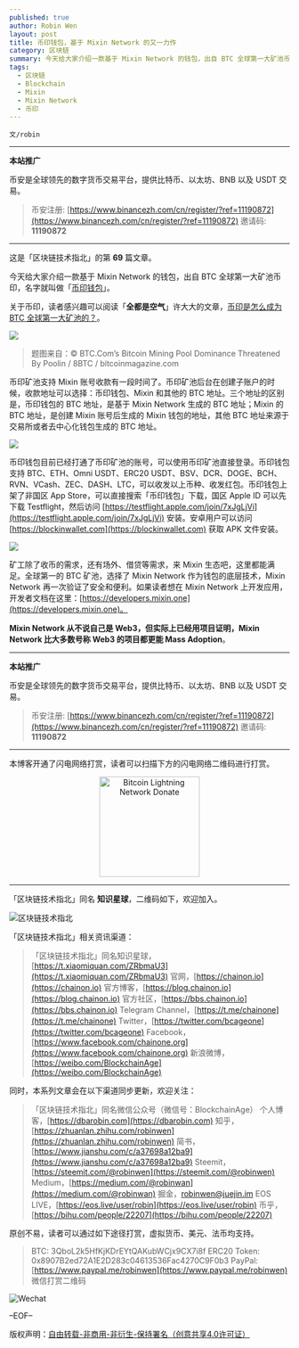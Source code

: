 ```yaml
---
published: true
author: Robin Wen
layout: post
title: 币印钱包，基于 Mixin Network 的又一力作
category: 区块链
summary: 今天给大家介绍一款基于 Mixin Network 的钱包，出自 BTC 全球第一大矿池币印，名字就叫做「币印钱包」。Mixin Network 从不说自己是 Web3，但实际上已经用项目证明，Mixin Network 比大多数号称 Web3 的项目都更能 Mass Adoption。
tags:
  - 区块链
  - Blockchain
  - Mixin
  - Mixin Network
  - 币印
---
```


`文/robin`

***

**本站推广**

币安是全球领先的数字货币交易平台，提供比特币、以太坊、BNB 以及 USDT 交易。

> 币安注册: [https://www.binancezh.com/cn/register/?ref=11190872](https://www.binancezh.com/cn/register/?ref=11190872)
> 邀请码: **11190872**

***

这是「区块链技术指北」的第 **69** 篇文章。

今天给大家介绍一款基于 Mixin Network 的钱包，出自 BTC 全球第一大矿池币印，名字就叫做「[币印钱包](https://blockinwallet.com)」。

关于币印，读者感兴趣可以阅读「**全都是空气**」许大大的文章，[币印是怎么成为 BTC 全球第一大矿池的？](https://mp.weixin.qq.com/s/Zesfn8LePkipM_cD2w5-iw)。

![](https://cdn.dbarobin.com/wgk1prg.jpg)

> 题图来自：© BTC.Com’s Bitcoin Mining Pool Dominance Threatened By Poolin / 8BTC / bitcoinmagazine.com

币印矿池支持 Mixin 账号收款有一段时间了。币印矿池后台在创建子账户的时候，收款地址可以选择：币印钱包、Mixin 和其他的 BTC 地址。三个地址的区别是，币印钱包的 BTC 地址，是基于 Mixin Network 生成的 BTC 地址；Mixin 的 BTC 地址，是创建 Mixin 账号后生成的 Mixin 钱包的地址，其他 BTC 地址来源于交易所或者去中心化钱包生成的 BTC 地址。

![](https://cdn.dbarobin.com/kag1gyb.png)

币印钱包目前已经打通了币印矿池的账号，可以使用币印矿池直接登录。币印钱包支持 BTC、ETH、Omni USDT、ERC20 USDT、BSV、DCR、DOGE、BCH、RVN、VCash、ZEC、DASH、LTC，可以收发以上币种、收发红包。币印钱包上架了非国区 App Store，可以直接搜索「币印钱包」下载，国区 Apple ID 可以先下载 Testflight，然后访问 [https://testflight.apple.com/join/7xJgLjVi](https://testflight.apple.com/join/7xJgLjVi) 安装。安卓用户可以访问 [https://blockinwallet.com](https://blockinwallet.com) 获取 APK 文件安装。

![](https://cdn.dbarobin.com/wozshux.png)

矿工除了收币的需求，还有场外、借贷等需求，来 Mixin 生态吧，这里都能满足。全球第一的 BTC 矿池，选择了 Mixin Network 作为钱包的底层技术，Mixin Network 再一次验证了安全和便利。如果读者想在 Mixin Network 上开发应用，开发者文档在这里：[https://developers.mixin.one](https://developers.mixin.one)。

**Mixin Network 从不说自己是 Web3，但实际上已经用项目证明，Mixin Network 比大多数号称 Web3 的项目都更能 Mass Adoption**。

***

**本站推广**

币安是全球领先的数字货币交易平台，提供比特币、以太坊、BNB 以及 USDT 交易。

> 币安注册: [https://www.binancezh.com/cn/register/?ref=11190872](https://www.binancezh.com/cn/register/?ref=11190872)
> 邀请码: **11190872**

***

本博客开通了闪电网络打赏，读者可以扫描下方的闪电网络二维码进行打赏。

<center><img title="Bitcoin Lightning Network Donate" width="180" height="180" src="https://lnd.hoo.com/api/generate?openid=TruSwjrK2q57V484Tf0u&isimg=1" alt="Bitcoin Lightning Network Donate"/></center>

***

「区块链技术指北」同名 **知识星球**，二维码如下，欢迎加入。

![区块链技术指北](https://i.imgur.com/3YzonTR.png)

「区块链技术指北」相关资讯渠道：

> 「区块链技术指北」同名知识星球，[https://t.xiaomiquan.com/ZRbmaU3](https://t.xiaomiquan.com/ZRbmaU3)
> 官网，[https://chainon.io](https://chainon.io)
> 官方博客，[https://blog.chainon.io](https://blog.chainon.io)
> 官方社区，[https://bbs.chainon.io](https://bbs.chainon.io)
> Telegram Channel，[https://t.me/chainone](https://t.me/chainone)
> Twitter，[https://twitter.com/bcageone](https://twitter.com/bcageone)
> Facebook，[https://www.facebook.com/chainone.org](https://www.facebook.com/chainone.org)
> 新浪微博，[https://weibo.com/BlockchainAge](https://weibo.com/BlockchainAge)

同时，本系列文章会在以下渠道同步更新，欢迎关注：

> 「区块链技术指北」同名微信公众号（微信号：BlockchainAge）
> 个人博客，[https://dbarobin.com](https://dbarobin.com)
> 知乎，[https://zhuanlan.zhihu.com/robinwen](https://zhuanlan.zhihu.com/robinwen)
> 简书，[https://www.jianshu.com/c/a37698a12ba9](https://www.jianshu.com/c/a37698a12ba9)
> Steemit，[https://steemit.com/@robinwen](https://steemit.com/@robinwen)
> Medium，[https://medium.com/@robinwan](https://medium.com/@robinwan)
> 掘金，[robinwen@juejin.im](https://juejin.im/user/5673ccae60b2260ee435f89a/posts)
> EOS LIVE，[https://eos.live/user/robin](https://eos.live/user/robin)
> 币乎，[https://bihu.com/people/22207](https://bihu.com/people/22207)

原创不易，读者可以通过如下途径打赏，虚拟货币、美元、法币均支持。

> BTC: 3QboL2k5HfKjKDrEYtQAKubWCjx9CX7i8f
> ERC20 Token: 0x8907B2ed72A1E2D283c04613536Fac4270C9F0b3
> PayPal: [https://www.paypal.me/robinwen](https://www.paypal.me/robinwen)
> 微信打赏二维码

![Wechat](https://i.imgur.com/SzoNl5b.jpg)

–EOF–

版权声明：[自由转载-非商用-非衍生-保持署名（创意共享4.0许可证）](http://creativecommons.org/licenses/by-nc-nd/4.0/deed.zh)